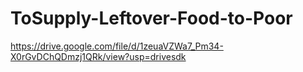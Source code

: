 # ToSupply-Leftover-Food-to-Poor 
https://drive.google.com/file/d/1zeuaVZWa7_Pm34-X0rGvDChQDmzj1QRk/view?usp=drivesdk
